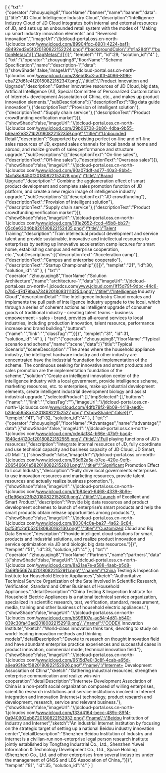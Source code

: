 [
	{
		"txt":"{\"operator\":\"zhouyuqing8\",\"floorName\":\"banner\",\"name\":\"banner\",\"data\":[{\"title\":\"JD Cloud Intelligence Industry Cloud\",\"description\":\"Intelligence Industry Cloud of JD Cloud integrates both internal and external resources of JD, and sets up an unbounded retail system with the modes of “Making up smart industry innovation elements” and “Reversed innovation”.\",\"imageUrl\":\"//jdcloud-portal.oss.cn-north-1.jcloudcs.com/www.jcloud.com/89904fdc-8901-4224-baf1-48492ed3e5f020180822152224.png\",\"backgroundColor\":\"#1a284f\",\"buttonMetas\":[],\"tagMetas\":[]}]}",
		"templet":"11",
		"id":29,
		"solution_id":"4"
	},
	{
		"txt":"{\"operator\":\"zhouyuqing8\",\"floorName\":\"Scheme Specification\",\"name\":\"description-1\",\"data\":[{\"showShade\":false,\"imageUrl\":\"//jdcloud-portal.oss.cn-north-1.jcloudcs.com/www.jcloud.com/28eb08c3-adf3-4086-8f96-eba727d61e4f20180822152347.png\",\"title\":\"Product Innovation and Upgrade\",\"description\":\"Gather innovative resources of JD Cloud, big data, Artificial Intelligence (AI), Special Committee of Personalized Customization of Internet+ development Association of China, etc., and makes up product innovation elements.\",\"subDescriptions\":[{\"descriptionText\":\"Big data guide innovation\"},{\"descriptionText\":\"Provision of intelligent solution\"},{\"descriptionText\":\"Supply chain service\"},{\"descriptionText\":\"Product crowdfunding verification market\"}]},{\"showShade\":false,\"imageUrl\":\"//jdcloud-portal.oss.cn-north-1.jcloudcs.com/www.jcloud.com/29b06708-3b80-4dba-9b55-b6eae2e3271b20180822152359.png\",\"title\":\"Unbounded Retail\",\"description\":\"Supported by existing perfect on-line and off-line sales resources of JD, expand sales channels for local bands at home and abroad, and realize growth of sales performance and structure upgrade.\",\"subDescriptions\":[{\"descriptionText\":\"On-line sales\"},{\"descriptionText\":\"Off-line sales\"},{\"descriptionText\":\"Overseas sales\"}]},{\"showShade\":false,\"imageUrl\":\"//jdcloud-portal.oss.cn-north-1.jcloudcs.com/www.jcloud.com/90a07ddf-ad77-40a3-8bb4-14cfa8d8450f20180822152428.png\",\"title\":\"Brand Upgrade\",\"description\":\" Combine the agglomeration effect of smart product development and complete sales promotion function of JD platform, and create a new region image of intelligence industry upgrade.\",\"subDescriptions\":[{\"descriptionText\":\"JD crowdfunding\"},{\"descriptionText\":\"Provision of intelligent solution\"},{\"descriptionText\":\"Supply chain service\"},{\"descriptionText\":\"Product crowdfunding verification market\"}]},{\"showShade\":false,\"imageUrl\":\"//jdcloud-portal.oss.cn-north-1.jcloudcs.com/www.jcloud.com/181e2652-fccd-45b8-bb27-05c6e63046b820180822152435.png\",\"title\":\"Talent Training\",\"description\":\"Train intellectual product development and service talent and provide sustainable, innovative and intellectual resources to enterprises by setting up innovative acceleration camp lectures for smart home, establishing campus and enterprise cooperation, etc.\",\"subDescriptions\":[{\"descriptionText\":\"Acceleration camp\"},{\"descriptionText\":\"Campus and enterprise cooperatio\"},{\"descriptionText\":\"Startup Championship\"}]}]}",
		"templet":"21",
		"id":30,
		"solution_id":"4"
	},
	{
		"txt":"{\"operator\":\"zhouyuqing8\",\"floorName\":\"Solution Architecture\",\"name\":\"architecture-1\",\"data\":[{\"imageUrl\":\"//jdcloud-portal.oss.cn-north-1.jcloudcs.com/www.jcloud.com/1f15d79f-9dbc-44c6-b7b5-d7d79baa734920180831113254.png\",\"title\":\"Intelligence Industry Cloud\",\"descriptionDetail\":\"The Intelligence Industry Cloud creates and implements the pull path of intelligence industry upgrade to the local, which through a series of coherent actions as intelligent upgrade of consumer goods of traditional industry - creating talent teams - business empowerment - sales - brand, provides all-around services to local industries, including production innovation, talent resource, performance increase and brand building.\",\"buttons\":{\"name\":\"\",\"link\":\"\",\"classTag\":\"\"}}]}",
		"templet":"31",
		"id":31,
		"solution_id":"4"
	},
	{
		"txt":"{\"operator\":\"zhouyuqing8\",\"floorName\":\"Typical scenario and scheme\",\"name\":\"scene\",\"data\":[{\"title\":\"Typical Scenario\",\"sceneDescription\":\"The areas where the household appliance industry, the intelligent hardware industry and other industry are concentrated have the industrial foundation for implementation of the scheme. The continuous seeking for innovative and smart products and sales promotion are the implementation foundation of the scheme.\",\"solution\":\"Create an intelligent innovation center of the intelligence industry with a local government, provide intelligence scheme, marketing resources, etc. to enterprises, make up industrial development elements, create intelligent industrial development biology and assist industrial upgrade.\",\"selectedProduct\":[],\"tmpSelected\":[],\"buttons\":{\"name\":\"\",\"link\":\"\",\"classTag\":\"\"},\"imageUrl\":\"//jdcloud-portal.oss.cn-north-1.jcloudcs.com/www.jcloud.com/4dfb78f2-9b09-4418-aed0-b2dea5958a7c20180822152527.png\",\"showShade\":false}]}",
		"templet":"41",
		"id":32,
		"solution_id":"4"
	},
	{
		"txt":"{\"operator\":\"zhouyuqing8\",\"floorName\":\"Advantages\",\"name\":\"advantage\",\"data\":[{\"showShade\":false,\"imageUrl\":\"//jdcloud-portal.oss.cn-north-1.jcloudcs.com/www.jcloud.com/cde4a184-b66e-47b9-bac4-1840cd4120cf20180822152555.png\",\"title\":\"Full playing functions of JD’s resources\",\"description\":\"Integrate internal resources of JD, fully coordinate and use technical capacity and business capacity of JD Cloud, JD Smart, JD Mall.\"},{\"showShade\":false,\"imageUrl\":\"//jdcloud-portal.oss.cn-north-1.jcloudcs.com/www.jcloud.com/95d62a5a-b7ee-420e-9efb-206546601e5820180822152601.png\",\"title\":\"Significant Promotion Effect to Local Industry\",\"description\":\"Fully drive local governments enterprises to use innovation resources and marketing resources, provide talent resources and actually realize business promotion.\"},{\"showShade\":false,\"imageUrl\":\"//jdcloud-portal.oss.cn-north-1.jcloudcs.com/www.jcloud.com/bfb84ea1-6468-4339-8b9e-cf1e96eb23fb20180822152609.png\",\"title\":\"Launch of Excellent and Smart Product\",\"description\":\"Provide big data resources and product development schemes to launch of enterprise’s smart products and help the smart products obtain release opportunities among products.\"},{\"showShade\":false,\"imageUrl\":\"//jdcloud-portal.oss.cn-north-1.jcloudcs.com/www.jcloud.com/80304c0a-ba27-4a62-9c84-bcf53fc2afb520180830162130.png\",\"title\":\"Customized Cloud and Big Data Service\",\"description\":\"Provide intelligent cloud solutions for smart products and industrial solutions, and realize product innovation and service optimization via JD and biologic big data resources.\"}]}",
		"templet":"51",
		"id":33,
		"solution_id":"4"
	},
	{
		"txt":"{\"operator\":\"zhouyuqing8\",\"floorName\":\"Partners\",\"name\":\"partners\",\"data\":[{\"showShade\":false,\"imageUrl\":\"//jdcloud-portal.oss.cn-north-1.jcloudcs.com/www.jcloud.com/8a21ae7e-a588-4aab-b5d8-7a69f95667d420180822152911.png\",\"name\":\"China Testing & Inspection Institute for Household Electric Appliances\",\"sketch\":\"Authoritative Technical Service Organization of the Sate Involved in Scientific Research, Verification, Standard and Other Business of Household Appliances.\",\"detailDescription\":\"China Testing & Inspection Institute for Household Electric Appliances is a national technical service organization, specialized in scientific research, test, verification, standard, measurement, media, training and other business of household electric appliances.\"},{\"showShade\":false,\"imageUrl\":\"//jdcloud-portal.oss.cn-north-1.jcloudcs.com/www.jcloud.com/b596107a-ac84-4d81-b540-839c30fa43ad20180822152919.png\",\"name\":\"CODEX Innovation Institute\",\"sketch\":\"World-class innovation think tank, devoting to study on world-leading innovation methods and thinking models\",\"detailDescription\":\"Devote to research on thought innovation field and have abundant enterprise practice experiences and successful cases in product innovation, commercial mode, technical innovation field.\"},{\"showShade\":false,\"imageUrl\":\"//jdcloud-portal.oss.cn-north-1.jcloudcs.com/www.jcloud.com/9515d7e0-3c8f-4cab-a65d-a6ea93f8cf5820180822152926.png\",\"name\":\"Internet+ Development Association of China\",\"sketch\":\"Gathering industrial resources, strengthen enterprise communication and realize win-win cooperation\",\"detailDescription\":\"Internet+ Development Association of China is a non-profit social organization composed of willing enterprises, scientific research institutions and service institutions involved in Internet integration and innovation (Internet+) technology, product research and development, research, service and relevant business.\"},{\"showShade\":false,\"imageUrl\":\"//jdcloud-portal.oss.cn-north-1.jcloudcs.com/www.jcloud.com/f33d4164-becc-489c-89f4-0a940902eb8720180822152932.png\",\"name\":\"Beidou Institution of Industry and Internet\",\"sketch\":\"An industrial Internet institution by focusing on the strategic target of setting up a national Beidou industry innovation center\",\"detailDescription\":\"Shenzhen Beidou Institution of Industry and Internet is a civilian-run non-enterprise legal person research institute jointly established by Tongfang Industrial Co., Ltd., Shenzhen Yuwei Information & Technology Development Co., Ltd., Space Holding (Shenzhen) Co., Ltd. and other enterprises from several industries under the management of GNSS and LBS Association of China,.\"}]}",
		"templet":"81",
		"id":35,
		"solution_id":"4"
	}
]